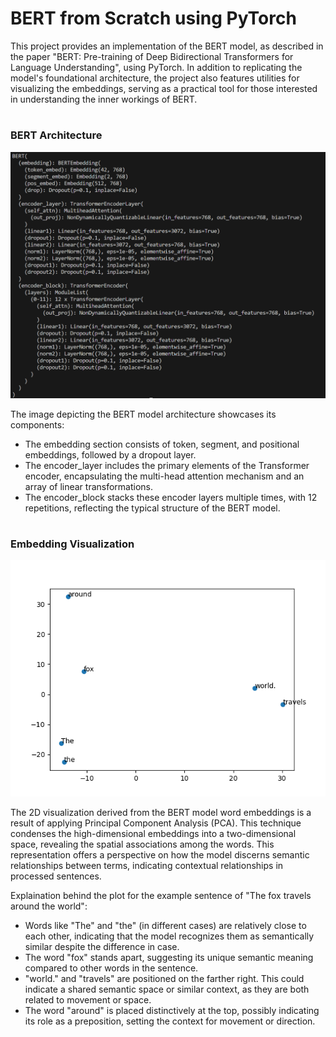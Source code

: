 # BERT from Scratch using PyTorch

This project provides an implementation of the BERT model, as described in the paper "BERT: Pre-training of Deep Bidirectional Transformers for Language Understanding", using PyTorch. In addition to replicating the model's foundational architecture, the project also features utilities for visualizing the embeddings, serving as a practical tool for those interested in understanding the inner workings of BERT.

#
### BERT Architecture
![bert architecture](https://github.com/sahilnishad/BERT-from-Scratch-using-PyTorch/blob/main/images/bert%20architecture.PNG)

The image depicting the BERT model architecture showcases its components:

* The embedding section consists of token, segment, and positional embeddings, followed by a dropout layer.
* The encoder_layer includes the primary elements of the Transformer encoder, encapsulating the multi-head attention mechanism and an array of linear transformations.
* The encoder_block stacks these encoder layers multiple times, with 12 repetitions, reflecting the typical structure of the BERT model.


#
### Embedding Visualization
![embedding](https://github.com/sahilnishad/BERT-from-Scratch-using-PyTorch/blob/main/images/embedding.png)

The 2D visualization derived from the BERT model word embeddings is a result of applying Principal Component Analysis (PCA). This technique condenses the high-dimensional embeddings into a two-dimensional space, revealing the spatial associations among the words. This representation offers a perspective on how the model discerns semantic relationships between terms, indicating contextual relationships in processed sentences.

Explaination behind the plot for the example sentence of "The fox travels around the world":
* Words like "The" and "the" (in different cases) are relatively close to each other, indicating that the model recognizes them as semantically similar despite the difference in case.
* The word "fox" stands apart, suggesting its unique semantic meaning compared to other words in the sentence.
* "world." and "travels" are positioned on the farther right. This could indicate a shared semantic space or similar context, as they are both related to movement or space.
* The word "around" is placed distinctively at the top, possibly indicating its role as a preposition, setting the context for movement or direction.

